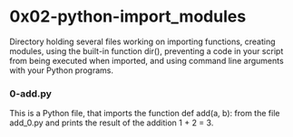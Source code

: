 # 0x02-python-import_modules

Directory holding several files working on importing functions, creating modules, using the built-in function dir(), preventing a code in your script from being executed when imported, and using command line arguments with your Python programs.

### 0-add.py

This is a Python file, that imports the function def add(a, b): from the file add_0.py and prints the result of the addition 1 + 2 = 3.

